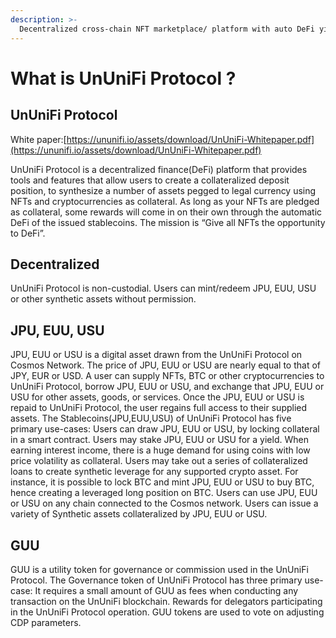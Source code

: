 ```yaml
---
description: >-
  Decentralized cross-chain NFT marketplace/ platform with auto DeFi yield
---
```


# What is UnUniFi Protocol ?

## UnUniFi Protocol

White paper:[https://ununifi.io/assets/download/UnUniFi-Whitepaper.pdf](https://ununifi.io/assets/download/UnUniFi-Whitepaper.pdf)

UnUniFi Protocol is a decentralized finance(DeFi) platform that provides tools and features that allow users to create a collateralized deposit position, to synthesize a number of assets pegged to legal currency using NFTs and cryptocurrencies as collateral. As long as your NFTs are pledged as collateral, some rewards will come in on their own through the automatic DeFi of the issued stablecoins. The mission is “Give all NFTs the opportunity to DeFi”.

## Decentralized

UnUniFi Protocol is non-custodial. Users can mint/redeem JPU, EUU, USU or other synthetic assets without permission.

## JPU, EUU, USU

JPU, EUU or USU is a digital asset drawn from the UnUniFi Protocol on Cosmos Network. The price of JPU, EUU or USU are nearly equal to that of JPY, EUR or USD. A user can supply NFTs, BTC or other cryptocurrencies to UnUniFi Protocol, borrow JPU, EUU or USU, and exchange that JPU, EUU or USU for other assets, goods, or services. Once the JPU, EUU or USU is repaid to UnUniFi Protocol, the user regains full access to their supplied assets. The Stablecoins(JPU,EUU,USU) of UnUniFi Protocol has five primary use-cases: Users can draw JPU, EUU or USU, by locking collateral in a smart contract. Users may stake JPU, EUU or USU for a yield. When earning interest income, there is a huge demand for using coins with low price volatility as collateral. Users may take out a series of collateralized loans to create synthetic leverage for any supported crypto asset. For instance, it is possible to lock BTC and mint JPU, EUU or USU to buy BTC, hence creating a leveraged long position on BTC. Users can use JPU, EUU or USU on any chain connected to the Cosmos network. Users can issue a variety of Synthetic assets collateralized by JPU, EUU or USU.

## GUU

GUU is a utility token for governance or commission used in the UnUniFi Protocol. The Governance token of UnUniFi Protocol has three primary use-case: It requires a small amount of GUU as fees when conducting any transaction on the UnUniFi blockchain. Rewards for delegators participating in the UnUniFi Protocol operation. GUU tokens are used to vote on adjusting CDP parameters.
